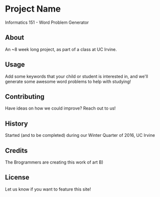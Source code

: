 # Project Name

Informatics 151 - Word Problem Generator

## About

An ~8 week long project, as part of a class at UC Irvine.

## Usage

Add some keywords that your child or student is interested in, and we'll generate some awesome word problems to help with studying!

## Contributing

Have ideas on how we could improve? Reach out to us!

## History

Started (and to be completed) during our Winter Quarter of 2016, UC Irvine

## Credits

The Brogrammers are creating this work of art B)

## License

Let us know if you want to feature this site!
